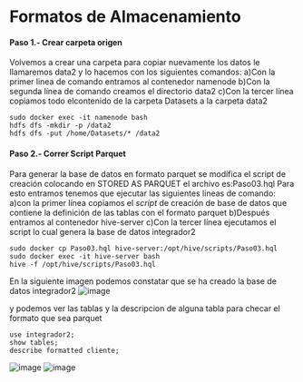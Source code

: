 # Formatos de Almacenamiento
#### Paso 1.- Crear carpeta origen
Volvemos a crear una carpeta para copiar nuevamente los datos le llamaremos data2 y lo hacemos con los siguientes comandos:
a)Con la primer linea de comando entramos al contenedor namenode
b)Con la segunda línea de comando creamos el directorio data2
c)Con la tercer línea copiamos todo elcontenido de la carpeta Datasets a la carpeta data2
```
sudo docker exec -it namenode bash
hdfs dfs -mkdir -p /data2
hdfs dfs -put /home/Datasets/* /data2
```
#### Paso 2.- Correr Script Parquet
Para generar la base de datos en formato parquet se modifica el script de creación colocando en STORED AS PARQUET
el archivo es:Paso03.hql
Para esto entramos tenemos que ejecutar las siguientes lineas de comando:
a)con la primer línea copiamos el *script* de creación de base de datos que contiene la definición de las tablas con el formato parquet
b)Después entramos al contenedor hive-server
c)Con la tercer línea ejecutamos el script lo cual genera la base de datos integrador2
```
sudo docker cp Paso03.hql hive-server:/opt/hive/scripts/Paso03.hql
sudo docker exec -it hive-server bash
hive -f /opt/hive/scripts/Paso03.hql
```
En la siguiente imagen podemos constatar que se ha creado la base de datos integrador2
![image](https://github.com/OscarMoralesMejia/Proyecto_Integrador_Modulo4/assets/159685580/9e6f8af1-401e-41be-9386-56079cc2ecec)

y podemos ver las tablas y la descripcion de alguna tabla para checar el formato que sea parquet
```
use integrador2;
show tables;
describe formatted cliente;
```
![image](https://github.com/OscarMoralesMejia/Proyecto_Integrador_Modulo4/assets/159685580/6ecae7ee-d77d-407c-be05-3252281354cd)
![image](https://github.com/OscarMoralesMejia/Proyecto_Integrador_Modulo4/assets/159685580/24d6589b-d4dd-4463-9128-bf980cf94096)
